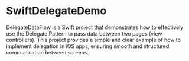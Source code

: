 # SwiftDelegateDemo
DelegateDataFlow is a Swift project that demonstrates how to effectively use the Delegate Pattern to pass data between two pages (view controllers). This project provides a simple and clear example of how to implement delegation in iOS apps, ensuring smooth and structured communication between screens.
